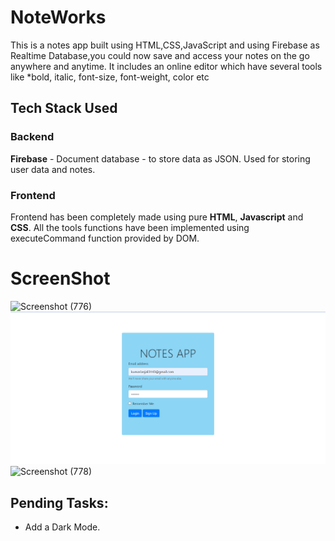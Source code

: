 # NoteWorks
This is a notes
app built using HTML,CSS,JavaScript and using Firebase as Realtime Database,you could now save and access your notes on the go anywhere and anytime. It includes an online editor which have several tools like *bold, italic, font-size, font-weight, color etc

## Tech Stack Used

### Backend
**Firebase** - Document database - to store data as JSON. Used for storing user data and notes.

### Frontend
Frontend has been completely made using pure **HTML**, **Javascript** and **CSS**. All the tools functions have been implemented using executeCommand function provided by DOM.

# ScreenShot

![Screenshot (776)](https://user-images.githubusercontent.com/79283176/162963457-71bd4a21-f73b-4957-9f86-14f9e805fc5f.png)
![Screenshot (777)](https://raw.githubusercontent.com/Anjali7992/My_Notes_App/main/Screenshot%20(777).png)
![Screenshot (778)](https://user-images.githubusercontent.com/79283176/162963472-10b90ffe-4481-41f1-b20e-e57576dce1fa.png)



## Pending Tasks:
* Add a Dark Mode.



